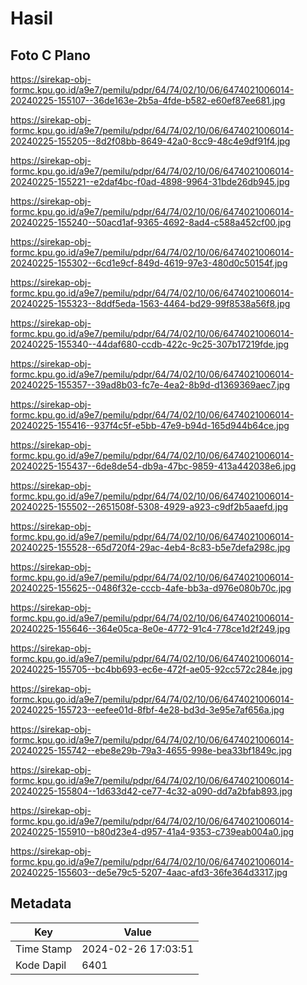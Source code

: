# Hasil

## Foto C Plano

https://sirekap-obj-formc.kpu.go.id/a9e7/pemilu/pdpr/64/74/02/10/06/6474021006014-20240225-155107--36de163e-2b5a-4fde-b582-e60ef87ee681.jpg

https://sirekap-obj-formc.kpu.go.id/a9e7/pemilu/pdpr/64/74/02/10/06/6474021006014-20240225-155205--8d2f08bb-8649-42a0-8cc9-48c4e9df91f4.jpg

https://sirekap-obj-formc.kpu.go.id/a9e7/pemilu/pdpr/64/74/02/10/06/6474021006014-20240225-155221--e2daf4bc-f0ad-4898-9964-31bde26db945.jpg

https://sirekap-obj-formc.kpu.go.id/a9e7/pemilu/pdpr/64/74/02/10/06/6474021006014-20240225-155240--50acd1af-9365-4692-8ad4-c588a452cf00.jpg

https://sirekap-obj-formc.kpu.go.id/a9e7/pemilu/pdpr/64/74/02/10/06/6474021006014-20240225-155302--6cd1e9cf-849d-4619-97e3-480d0c50154f.jpg

https://sirekap-obj-formc.kpu.go.id/a9e7/pemilu/pdpr/64/74/02/10/06/6474021006014-20240225-155323--8ddf5eda-1563-4464-bd29-99f8538a56f8.jpg

https://sirekap-obj-formc.kpu.go.id/a9e7/pemilu/pdpr/64/74/02/10/06/6474021006014-20240225-155340--44daf680-ccdb-422c-9c25-307b17219fde.jpg

https://sirekap-obj-formc.kpu.go.id/a9e7/pemilu/pdpr/64/74/02/10/06/6474021006014-20240225-155357--39ad8b03-fc7e-4ea2-8b9d-d1369369aec7.jpg

https://sirekap-obj-formc.kpu.go.id/a9e7/pemilu/pdpr/64/74/02/10/06/6474021006014-20240225-155416--937f4c5f-e5bb-47e9-b94d-165d944b64ce.jpg

https://sirekap-obj-formc.kpu.go.id/a9e7/pemilu/pdpr/64/74/02/10/06/6474021006014-20240225-155437--6de8de54-db9a-47bc-9859-413a442038e6.jpg

https://sirekap-obj-formc.kpu.go.id/a9e7/pemilu/pdpr/64/74/02/10/06/6474021006014-20240225-155502--2651508f-5308-4929-a923-c9df2b5aaefd.jpg

https://sirekap-obj-formc.kpu.go.id/a9e7/pemilu/pdpr/64/74/02/10/06/6474021006014-20240225-155528--65d720f4-29ac-4eb4-8c83-b5e7defa298c.jpg

https://sirekap-obj-formc.kpu.go.id/a9e7/pemilu/pdpr/64/74/02/10/06/6474021006014-20240225-155625--0486f32e-cccb-4afe-bb3a-d976e080b70c.jpg

https://sirekap-obj-formc.kpu.go.id/a9e7/pemilu/pdpr/64/74/02/10/06/6474021006014-20240225-155646--364e05ca-8e0e-4772-91c4-778ce1d2f249.jpg

https://sirekap-obj-formc.kpu.go.id/a9e7/pemilu/pdpr/64/74/02/10/06/6474021006014-20240225-155705--bc4bb693-ec6e-472f-ae05-92cc572c284e.jpg

https://sirekap-obj-formc.kpu.go.id/a9e7/pemilu/pdpr/64/74/02/10/06/6474021006014-20240225-155723--eefee01d-8fbf-4e28-bd3d-3e95e7af656a.jpg

https://sirekap-obj-formc.kpu.go.id/a9e7/pemilu/pdpr/64/74/02/10/06/6474021006014-20240225-155742--ebe8e29b-79a3-4655-998e-bea33bf1849c.jpg

https://sirekap-obj-formc.kpu.go.id/a9e7/pemilu/pdpr/64/74/02/10/06/6474021006014-20240225-155804--1d633d42-ce77-4c32-a090-dd7a2bfab893.jpg

https://sirekap-obj-formc.kpu.go.id/a9e7/pemilu/pdpr/64/74/02/10/06/6474021006014-20240225-155910--b80d23e4-d957-41a4-9353-c739eab004a0.jpg

https://sirekap-obj-formc.kpu.go.id/a9e7/pemilu/pdpr/64/74/02/10/06/6474021006014-20240225-155603--de5e79c5-5207-4aac-afd3-36fe364d3317.jpg


## Metadata

| Key        | Value               |
| ---------- | ------------------- |
| Time Stamp | 2024-02-26 17:03:51 |
| Kode Dapil | 6401                |



